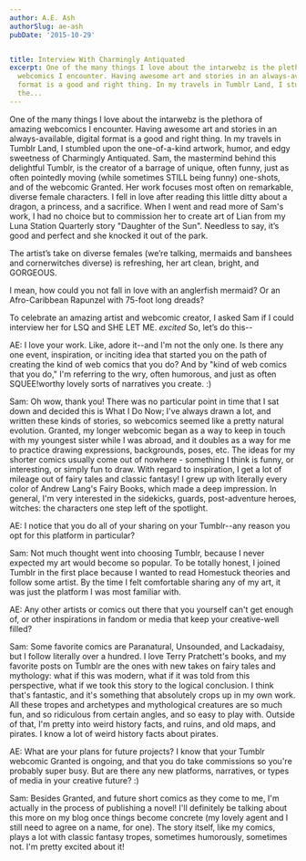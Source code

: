 ```yaml
---
author: A.E. Ash
authorSlug: ae-ash
pubDate: '2015-10-29'


title: Interview With Charmingly Antiquated
excerpt: One of the many things I love about the intarwebz is the plethora of amazing
  webcomics I encounter. Having awesome art and stories in an always-available, digital
  format is a good and right thing. In my travels in Tumblr Land, I stumbled upon
  the...
---
```

One of the many things I love about the intarwebz is the plethora of amazing webcomics I encounter. Having awesome art and stories in an always-available, digital format is a good and right thing. In my travels in Tumblr Land, I stumbled upon the one-of-a-kind artwork, humor, and edgy sweetness of Charmingly Antiquated. Sam, the mastermind behind this delightful Tumblr, is the creator of a barrage of unique, often funny, just as often pointedly moving (while sometimes STILL being funny) one-shots, and of the webcomic Granted. Her work focuses most often on remarkable, diverse female characters. I fell in love after reading this little ditty about a dragon, a princess, and a sacrifice. When I went and read more of Sam's work, I had no choice but to commission her to create art of Lian from my Luna Station Quarterly story "Daughter of the Sun". Needless to say, it’s good and perfect and she knocked it out of the park.

The artist’s take on diverse females (we’re talking, mermaids and banshees and cornerwitches diverse) is refreshing, her art clean, bright, and GORGEOUS.

I mean, how could you not fall in love with an anglerfish mermaid? Or an Afro-Caribbean Rapunzel with 75-foot long dreads?

To celebrate an amazing artist and webcomic creator, I asked Sam if I could interview her for LSQ and SHE LET ME. *excited* So, let’s do this--

AE: I love your work. Like, adore it--and I'm not the only one. Is there any one event, inspiration, or inciting idea that started you on the path of creating the kind of web comics that you do? And by "kind of web comics that you do," I'm referring to the wry, often humorous, and just as often SQUEE!worthy lovely sorts of narratives you create. :)

Sam: Oh wow, thank you! There was no particular point in time that I sat down and decided this is What I Do Now; I've always drawn a lot, and written these kinds of stories, so webcomics seemed like a pretty natural evolution. Granted, my longer webcomic began as a way to keep in touch with my youngest sister while I was abroad, and it doubles as a way for me to practice drawing expressions, backgrounds, poses, etc. The ideas for my shorter comics usually come out of nowhere - something I think is funny, or interesting, or simply fun to draw. With regard to inspiration, I get a lot of mileage out of fairy tales and classic fantasy! I grew up with literally every color of Andrew Lang's Fairy Books, which made a deep impression. In general, I'm very interested in the sidekicks, guards, post-adventure heroes, witches: the characters one step left of the spotlight.

AE: I notice that you do all of your sharing on your Tumblr--any reason you opt for this platform in particular? 

Sam: Not much thought went into choosing Tumblr, because I never expected my art would become so popular. To be totally honest, I joined Tumblr in the first place because I wanted to read Homestuck theories and follow some artist. By the time I felt comfortable sharing any of my art, it was just the platform I was most familiar with.

AE: Any other artists or comics out there that you yourself can't get enough of, or other inspirations in fandom or media that keep your creative-well filled?

Sam: Some favorite comics are Paranatural, Unsounded, and Lackadaisy, but I follow literally over a hundred. I love Terry Pratchett's books, and my favorite posts on Tumblr are the ones with new takes on fairy tales and mythology: what if this was modern, what if it was told from this perspective, what if we took this story to the logical conclusion. I think that's fantastic, and it's something that absolutely crops up in my own work. All these tropes and archetypes and mythological creatures are so much fun, and so ridiculous from certain angles, and so easy to play with. Outside of that, I'm pretty into weird history facts, and ruins, and old maps, and pirates. I know a lot of weird history facts about pirates.

AE: What are your plans for future projects? I know that your Tumblr webcomic Granted is ongoing, and that you do take commissions so you're probably super busy. But are there any new platforms, narratives, or types of media in your creative future? :)

Sam: Besides Granted, and future short comics as they come to me, I'm actually in the process of publishing a novel! I'll definitely be talking about this more on my blog once things become concrete (my lovely agent and I still need to agree on a name, for one). The story itself, like my comics, plays a lot with classic fantasy tropes, sometimes humorously, sometimes not. I'm pretty excited about it!